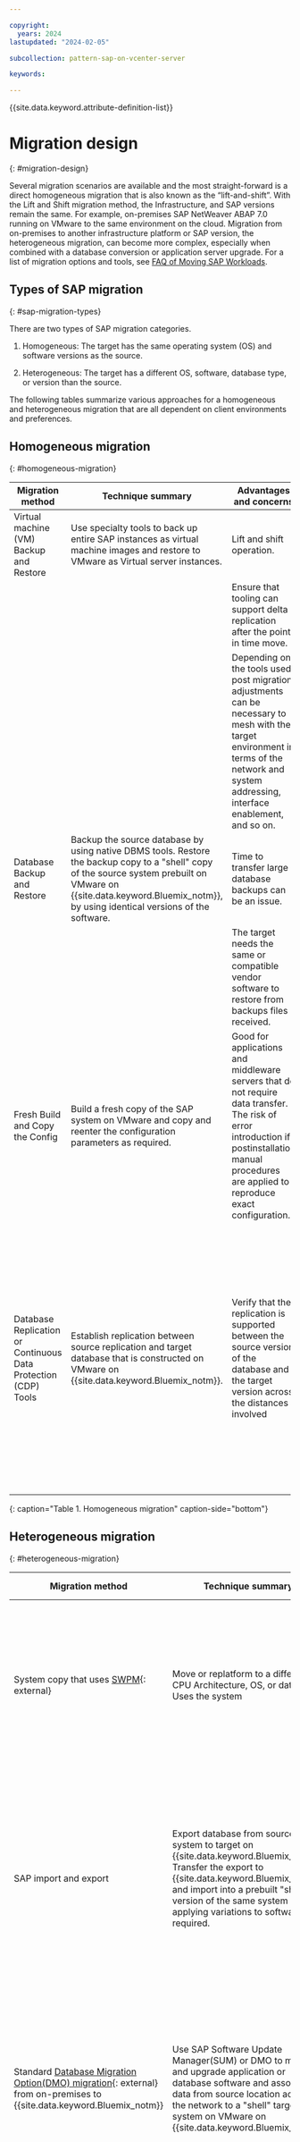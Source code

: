 ```yaml
---

copyright:
  years: 2024
lastupdated: "2024-02-05"

subcollection: pattern-sap-on-vcenter-server

keywords:

---
```


{{site.data.keyword.attribute-definition-list}}

# Migration design
{: #migration-design}

Several migration scenarios are available and the most straight-forward is a direct homogeneous migration that is also known as the “lift-and-shift”. With the Lift and Shift migration method, the Infrastructure, and SAP versions remain the same. For example, on-premises SAP NetWeaver ABAP 7.0 running on VMware to the same environment on the cloud. Migration from on-premises to another infrastructure platform or SAP version, the heterogeneous migration, can become more complex, especially when combined with a database conversion or application server upgrade. For a list of migration options and tools, see [FAQ of Moving SAP Workloads](/docs/sap?topic=sap-faq-moving-sap-workloads#faq-moving-sap-workloads-overview).

## Types of SAP migration
{: #sap-migration-types}

There are two types of SAP migration categories. 

1. Homogeneous: The target has the same operating system (OS) and software versions as the source.

2. Heterogeneous: The target has a different OS, software, database type, or version than the source.

The following tables summarize various approaches for a homogeneous and heterogeneous migration that are all dependent on client environments and preferences.

## Homogeneous migration
{: #homogeneous-migration}


| Migration method | Technique summary | Advantages and concerns | Associated tools |
| -------------- | -------------- | -------------- | -------------- |
| Virtual machine (VM) Backup and Restore                     | Use specialty tools to back up entire SAP instances as virtual machine images and restore to VMware as Virtual server instances.                                                 | Lift and shift operation.                                                                                                                                                                 | Rackware Migration Management                                                                                                                                                                           |
|                                                             |                                                                                                                                                                                    | Ensure that tooling can support delta replication after the point in time move.                                                                                                                |                                                                                                                                                                                                             |
|                                                             |                                                                                                                                                                                    | Depending on the tools used, post migration adjustments can be necessary to mesh with the target environment in terms of the network and system addressing, interface enablement, and so on.          |                                                                                                                                                                                                             |
| Database Backup and Restore                                 | Backup the source database by using native DBMS tools. Restore the backup copy to a "shell" copy of the source system prebuilt on VMware on {{site.data.keyword.Bluemix_notm}}, by using identical versions of the software.  | Time to transfer large database backups can be an issue.                                                                                                                                  | SAP software to build a "shell" system \n Veeam                                                                                                                                            |
|                                                             |                                                                                                                                                                                    | The target needs the same or compatible vendor software to restore from backups files received.                                                                                                    |                                                                                                                                                                                                             |
| Fresh Build and Copy the Config                             | Build a fresh copy of the SAP system on VMware and copy and reenter the configuration parameters as required.                                                                              | Good for applications and middleware servers that do not require data transfer. The risk of error introduction if postinstallation manual procedures are applied to reproduce exact configuration. | SAP software to build "shell” system                                                                                                                                                                       |
| Database Replication or Continuous Data Protection (CDP) Tools | Establish replication between source replication and target database that is constructed on VMware on {{site.data.keyword.Bluemix_notm}}.                                                                           | Verify that the replication is supported between the source version of the database and the target version across the distances involved                                                      | SAP software to build a "shell" system \n Vendor specific database tools to configure and administer database replication, for example, SQL Always on replication, SAP HANA System Replication, Oracle DataGuard, and so on. |
{: caption="Table 1. Homogeneous migration" caption-side="bottom"}

## Heterogeneous migration
{: #heterogeneous-migration}


| Migration method | Technique summary | Advantages and concerns | Associated tools |
| -------------- | -------------- | -------------- | -------------- |
| System copy that uses [SWPM](https://support.sap.com/en/tools/software-logistics-tools/software-provisioning-manager.html){: external}                                                     | Move or replatform to a different CPU Architecture, OS, or database. Uses the system                                                                                                                                                                             | Commonly used to change database server in preparation for a more significant move, for example, a move to SAP HANA DB with a classical migration approach                                                  | Copy Import and export of Software Provisioning Manager (SWPM)                                                                                                |
| SAP import and export                                                                                                                                                              | Export database from source system to target on {{site.data.keyword.Bluemix_notm}}. Transfer the export to {{site.data.keyword.Bluemix_notm}} and import into a prebuilt "shell" version of the same system and applying variations to software as required.                                                         | Time to transfer export across a network is a concern if the database is large. Using SAP import and export procedures eliminates concern about having compatible backup and restore software at the source and target. | SAP software to build "shell" system; Aspera (optional) to expedite transfer of SAP export                               |
| Standard [Database Migration Option(DMO) migration](https://support.sap.com/en/tools/software-logistics-tools/software-update-manager/database-migration-option-dmo.html){: external} from on-premises to {{site.data.keyword.Bluemix_notm}} | Use SAP Software Update Manager(SUM) or DMO to migrate and upgrade application or database software and associated data from source location across the network to a "shell" target system on VMware on {{site.data.keyword.Bluemix_notm}}.                                                                  | The technique supports upgrade of application or database software. The time to run SUM and DMO across a network can be lengthy if the source database is large or the network connection is slow or unreliable.    | SAP software to build "shell" system; SAP SUM or DMO migration tool                                                         |
| Two-Step Migration: Lift and Shift migration model followed by SUM or DMO transformation                                                                                                         | Perform a Lift and Shift Migration of the source system to {{site.data.keyword.Bluemix_notm}}. Build a shell target system in {{site.data.keyword.Bluemix_notm}} that has applied the necessary variations in software. Perform a SUM or DMO procedure within {{site.data.keyword.Bluemix_notm}} to migrate and transfer the data to the new system.  | Two-Step migration approach can take a long time to run. It is easier and faster to run a SUM or DMO procedure this way because the source and target systems are colocated.                           | SAP software to build a "shell" system \n Aspera (optional) to expedite Lift and Shift migration transfer \n SAP SUM or DMO migration tool  |
| Partner Tools [SNP Cockpit](https://www.snpgroup.com){: external}                                                                                              | Build a "shell" target system in VMware that has required software levels. Use SNP tools to analyze source system and transfer a subset of configuration, data, or technical debt from the source system across the network to the target system.      | Supports application modernization and simplifies migration by using custom tooling. Requires a robust network connection to accomplish the migration and transformation to the VMware-resident target system.| SAP installation software \n SNP CrystalBridge through {{site.data.keyword.IBM}} Consulting \n SNP Cockpit through {{site.data.keyword.IBM}} Consulting                   |
{: caption="Table 2. Heterogeneous migration" caption-side="bottom"}
